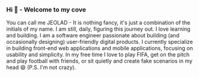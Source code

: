 ### Hi 👋 - Welcome to my cove
You can call me JEOLAD - It is nothing fancy, it's just a combination of the initials of my name.
I am still, daily, figuring this journey out. I love learning and building.
I am a software engineer passionate about building (and occasionally designing) user-friendly digital products. I currently specialize in building front-end web applications and mobile applications, focusing on usability and simplicity.
In my free time I love to play FIFA, get on the pitch and play football with friends, or sit quietly and create fake scenarios in my head 😄 (P.S. I'm not crazy).

<!--
**Jessepelumi/Jessepelumi** is a ✨ _special_ ✨ repository because its `README.md` (this file) appears on your GitHub profile.

Here are some ideas to get you started:

- 🔭 I’m currently working on ...
- 🌱 I’m currently learning ...
- 👯 I’m looking to collaborate on ...
- 🤔 I’m looking for help with ...
- 💬 Ask me about ...
- 📫 How to reach me: ...
- 😄 Pronouns: ...
- ⚡ Fun fact: ...
-->
